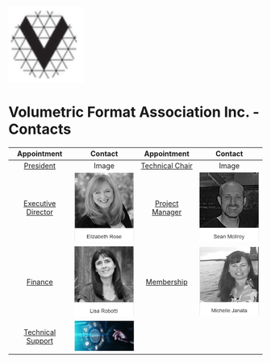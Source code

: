 [<img src="./img/vfa_logo.PNG" alt="drawing" width="150"/>](<a href="https://www.volumetricformat.org/" target="_blank">)

# Volumetric Format Association Inc. - Contacts


Appointment            |  Contact  |  Appointment            |  Contact 
:-------------------------:|:-------------------------:|:-------------------------:|:-------------------------:
[President](mailto:denny.breitenfeld2@verizon.com) | Image |  [Technical Chair]() | Image
[Executive Director](mailto:elizabeth@standardshub.io)|<img src="./img/Elizabeth.PNG" alt="drawing" width="150"/> | [Project Manager](mailto:sean@standardshub.io) | <img src="./img/sean.PNG" alt="drawing" width="150"/> 
[Finance](mailto:lisa@fullspectrumbookkeeping.com) | <img src="./img/lisa.PNG" alt="drawing" width="150"/> |  [Membership](mailto:michelle@standardshub.io) | <img src="./img/Michelle.PNG" alt="drawing" width="150"/>
[Technical Support](mailto:helpdesk@volumetricformat.org) | <img src="./img/support.PNG" alt="drawing" width="150"/>|  
